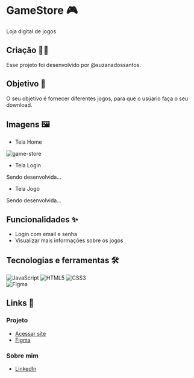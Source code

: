 # GameStore 🎮

Loja digital de jogos

## Criação 👧🏻

Esse projeto foi desenvolvido por @suzanadossantos.

## Objetivo 🎯

O seu objetivo é fornecer diferentes jogos, para que o usúario faça o seu download.

## Imagens 🖼️

- Tela Home

![game-store](https://user-images.githubusercontent.com/94690066/194950528-de28fe2b-77aa-4617-b6c3-70e43e0e0678.png)

- Tela Login

Sendo desenvolvida...

- Tela Jogo

Sendo desenvolvida...

## Funcionalidades ✨

- Login com email e senha
- Visualizar mais informações sobre os jogos

## Tecnologias e ferramentas 🛠️

![JavaScript](https://img.shields.io/badge/JavaScript-F7DF1E?style=for-the-badge&logo=javascript&logoColor=black)
![HTML5](https://img.shields.io/badge/HTML5-E34F26?style=for-the-badge&logo=html5&logoColor=white)
![CSS3](https://img.shields.io/badge/CSS3-1572B6?style=for-the-badge&logo=css3&logoColor=white)
<br>
![Figma](https://img.shields.io/badge/Figma-F76E5F?style=for-the-badge&logo=figma&logoColor=black)

## Links 🔗

### Projeto 
- [Acessar site](https://suzanadossantos.github.io/game-store/)
- [Figma](https://www.figma.com/file/nWv6ieELceixiulg0vBBCc/GAMESTORE?node-id=0%3A1)

### Sobre mim
- [LinkedIn](https://www.linkedin.com/in/suzana-dos-santos-dev/)
